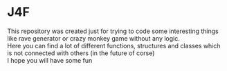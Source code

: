 # J4F
This repository was created just for trying to code some interesting things like rave generator or crazy monkey game without any logic.  
Here you can find a lot of different functions, structures and classes which is not connected with others (in the future of corse)  
I hope you will have some fun
